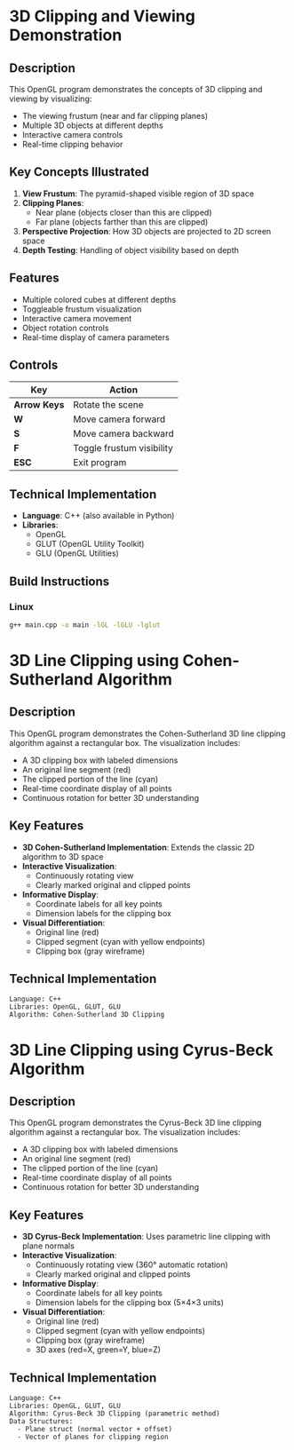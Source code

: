 # 3D Clipping and Viewing Demonstration

## Description
This OpenGL program demonstrates the concepts of 3D clipping and viewing by visualizing:
- The viewing frustum (near and far clipping planes)
- Multiple 3D objects at different depths
- Interactive camera controls
- Real-time clipping behavior

## Key Concepts Illustrated
1. **View Frustum**: The pyramid-shaped visible region of 3D space
2. **Clipping Planes**:
   - Near plane (objects closer than this are clipped)
   - Far plane (objects farther than this are clipped)
3. **Perspective Projection**: How 3D objects are projected to 2D screen space
4. **Depth Testing**: Handling of object visibility based on depth

## Features
- Multiple colored cubes at different depths
- Toggleable frustum visualization
- Interactive camera movement
- Object rotation controls
- Real-time display of camera parameters

## Controls
| Key | Action |
|-----|--------|
| **Arrow Keys** | Rotate the scene |
| **W** | Move camera forward |
| **S** | Move camera backward |
| **F** | Toggle frustum visibility |
| **ESC** | Exit program |

## Technical Implementation
- **Language**: C++ (also available in Python)
- **Libraries**:
  - OpenGL
  - GLUT (OpenGL Utility Toolkit)
  - GLU (OpenGL Utilities)

## Build Instructions

### Linux
```bash
g++ main.cpp -o main -lGL -lGLU -lglut
```

# 3D Line Clipping using Cohen-Sutherland Algorithm


## Description
This OpenGL program demonstrates the Cohen-Sutherland 3D line clipping algorithm against a rectangular box. The visualization includes:
- A 3D clipping box with labeled dimensions
- An original line segment (red)
- The clipped portion of the line (cyan)
- Real-time coordinate display of all points
- Continuous rotation for better 3D understanding

## Key Features
- **3D Cohen-Sutherland Implementation**: Extends the classic 2D algorithm to 3D space
- **Interactive Visualization**:
  - Continuously rotating view
  - Clearly marked original and clipped points
- **Informative Display**:
  - Coordinate labels for all key points
  - Dimension labels for the clipping box
- **Visual Differentiation**:
  - Original line (red)
  - Clipped segment (cyan with yellow endpoints)
  - Clipping box (gray wireframe)

## Technical Implementation
```plaintext
Language: C++
Libraries: OpenGL, GLUT, GLU
Algorithm: Cohen-Sutherland 3D Clipping
```
# 3D Line Clipping using Cyrus-Beck Algorithm

## Description
This OpenGL program demonstrates the Cyrus-Beck 3D line clipping algorithm against a rectangular box. The visualization includes:
- A 3D clipping box with labeled dimensions
- An original line segment (red)
- The clipped portion of the line (cyan)
- Real-time coordinate display of all points
- Continuous rotation for better 3D understanding

## Key Features
- **3D Cyrus-Beck Implementation**: Uses parametric line clipping with plane normals
- **Interactive Visualization**:
  - Continuously rotating view (360° automatic rotation)
  - Clearly marked original and clipped points
- **Informative Display**:
  - Coordinate labels for all key points
  - Dimension labels for the clipping box (5×4×3 units)
- **Visual Differentiation**:
  - Original line (red)
  - Clipped segment (cyan with yellow endpoints)
  - Clipping box (gray wireframe)
  - 3D axes (red=X, green=Y, blue=Z)

## Technical Implementation
```plaintext
Language: C++
Libraries: OpenGL, GLUT, GLU
Algorithm: Cyrus-Beck 3D Clipping (parametric method)
Data Structures: 
  - Plane struct (normal vector + offset)
  - Vector of planes for clipping region

